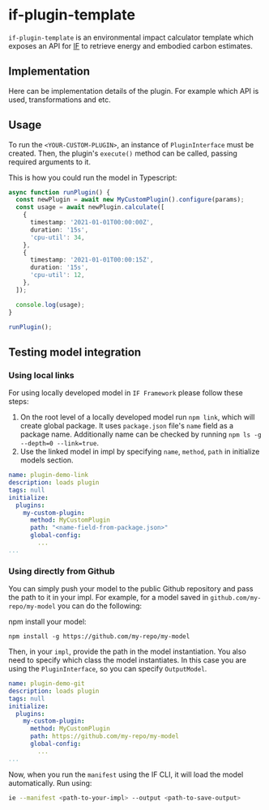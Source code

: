# if-plugin-template

`if-plugin-template` is an environmental impact calculator template which exposes an API for [IF](https://github.com/Green-Software-Foundation/if) to retrieve energy and embodied carbon estimates.

## Implementation

Here can be implementation details of the plugin. For example which API is used, transformations and etc.

## Usage

To run the `<YOUR-CUSTOM-PLUGIN>`, an instance of `PluginInterface` must be created. Then, the plugin's `execute()` method can be called, passing required arguments to it.

This is how you could run the model in Typescript:

```typescript
async function runPlugin() {
  const newPlugin = await new MyCustomPlugin().configure(params);
  const usage = await newPlugin.calculate([
    {
      timestamp: '2021-01-01T00:00:00Z',
      duration: '15s',
      'cpu-util': 34,
    },
    {
      timestamp: '2021-01-01T00:00:15Z',
      duration: '15s',
      'cpu-util': 12,
    },
  ]);

  console.log(usage);
}

runPlugin();
```

## Testing model integration

### Using local links

For using locally developed model in `IF Framework` please follow these steps: 

1. On the root level of a locally developed model run `npm link`, which will create global package. It uses `package.json` file's `name` field as a package name. Additionally name can be checked by running `npm ls -g --depth=0 --link=true`.
2. Use the linked model in impl by specifying `name`, `method`, `path` in initialize models section. 

```yaml
name: plugin-demo-link
description: loads plugin
tags: null
initialize:
  plugins:
    my-custom-plugin:
      method: MyCustomPlugin
      path: "<name-field-from-package.json>"
      global-config:
        ...
...
```

### Using directly from Github

You can simply push your model to the public Github repository and pass the path to it in your impl.
For example, for a model saved in `github.com/my-repo/my-model` you can do the following:

npm install your model: 

```
npm install -g https://github.com/my-repo/my-model
```

Then, in your `impl`, provide the path in the model instantiation. You also need to specify which class the model instantiates. In this case you are using the `PluginInterface`, so you can specify `OutputModel`. 

```yaml
name: plugin-demo-git
description: loads plugin
tags: null
initialize:
  plugins:
    my-custom-plugin:
      method: MyCustomPlugin
      path: https://github.com/my-repo/my-model
      global-config:
        ...
...
```

Now, when you run the `manifest` using the IF CLI, it will load the model automatically. Run using:

```sh
ie --manifest <path-to-your-impl> --output <path-to-save-output>
```
